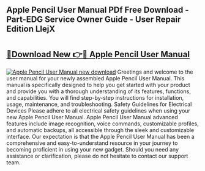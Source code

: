 ## Apple Pencil User Manual PDf Free Download - Part-EDG Service Owner Guide - User Repair Edition LlejX

# <h2><a href="http://bc15525.oget.top/?id=Apple+Pencil+User+Manual">🔗Download New 👉🔴 Apple Pencil User Manual</a></h2>

[![Apple Pencil User Manual new download](https://i.imgur.com/5g1atiW.png)](http://bc15525.oget.top/?id=Apple+Pencil+User+Manual)
Greetings and welcome to the user manual for your newly assembled Apple Pencil User Manual. This manual is specifically designed to help you get started with your product and provide you with a thorough understanding of its features, functions, and capabilities. You will find step-by-step instructions for installation, usage, maintenance, and troubleshooting. Safety Guidelines for Electrical Devices Please adhere to all electrical safety guidelines when using your new Apple Pencil User Manual. Apple Pencil User Manual advanced features include image recognition, voice commands, customizable profiles, and automatic backups, all accessible through the sleek and customizable interface. Our expectation is that the Apple Pencil User Manual has been a comprehensive and easy-to-understand resource in your journey to becoming proficient in using your new gadget. Should you need any assistance or clarification, please do not hesitate to contact our support team.
